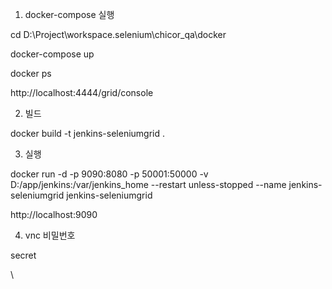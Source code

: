 
1. docker-compose 실행 

cd D:\Project\workspace.selenium\chicor_qa\docker

docker-compose up

docker ps

http://localhost:4444/grid/console

2. 빌드 

docker build -t jenkins-seleniumgrid .    

3. 실행 

docker run -d -p 9090:8080 -p 50001:50000 -v D:/app/jenkins:/var/jenkins_home --restart unless-stopped --name jenkins-seleniumgrid jenkins-seleniumgrid


http://localhost:9090


4. vnc 비밀번호 

secret




\

